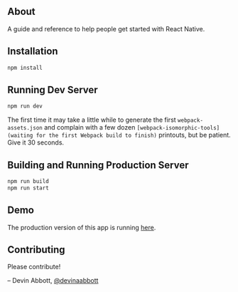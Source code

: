 ## About

A guide and reference to help people get started with React Native.

## Installation

```bash
npm install
```

## Running Dev Server

```bash
npm run dev
```

The first time it may take a little while to generate the first `webpack-assets.json` and complain with a few dozen `[webpack-isomorphic-tools] (waiting for the first Webpack build to finish)` printouts, but be patient. Give it 30 seconds.

## Building and Running Production Server

```bash
npm run build
npm run start
```

## Demo

The production version of this app is running [here](https://www.reactnativeexpress.com).

## Contributing

Please contribute!

– Devin Abbott, [@devinaabbott](https://twitter.com/devinaabbott)
